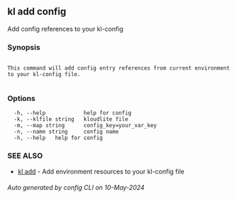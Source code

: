 ## kl add config

Add config references to your kl-config

### Synopsis

```

This command will add config entry references from current environment to your kl-config file.
	
```

### Options

```
  -h, --help            help for config
  -k, --klfile string   kloudlite file
  -m, --map string      config_key=your_var_key
  -n, --name string     config name
  -h, --help   help for config
```

### SEE ALSO

* [kl add](kl_add.md)  - Add environment resources to your kl-config file

###### Auto generated by config CLI on 10-May-2024
